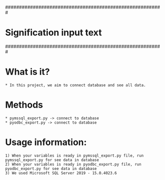 #########################################################
#				Signification input text				#
#########################################################

# What is it?

	* In this project, we aim to connect database and see all data.

# Methods

	* pymssql_export.py -> connect to database
	* pyodbc_export.py -> connect to database

# Usage information:
	1) When your variables is ready in pymssql_export.py file, run pymssql_export.py for see data in database
	2) When your variables is ready in pyodbc_export.py file, run pyodbc_export.py for see data in database
	3) We used Microsoft SQL Server 2019 - 15.0.4023.6
